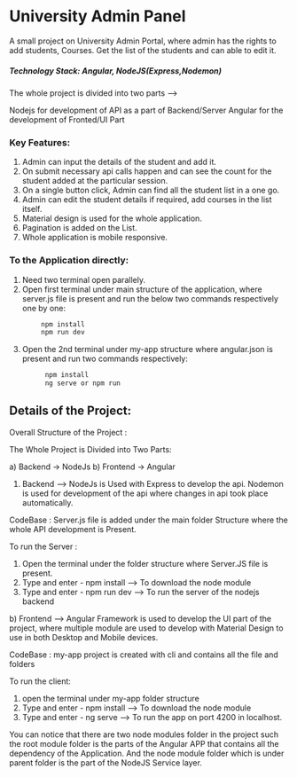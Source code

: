 # University Admin Panel
A small project on University Admin Portal, where admin has the rights to add students, Courses. Get the list of the students and can able to edit it. 

##### Technology Stack: Angular, NodeJS(Express,Nodemon)

The whole project is divided into two parts --> 

Nodejs for development of API as a part of Backend/Server 
Angular for the development of Fronted/UI Part

### Key Features:
1) Admin can input the details of the student and add it.
2) On submit necessary api calls happen and can see the count for the student added at the particular session.
3) On a single button click, Admin can find all the student list in a one go.
4) Admin can edit the student details if required, add courses in the list itself.
5) Material design is used for the whole application.
6) Pagination is added on the List.
7) Whole application is mobile responsive.


### To the Application directly:

1) Need two terminal open parallely.
2) Open first terminal under main structure of the application, where server.js file is present and run the below two commands respectively one by one:
```bash
        npm install
        npm run dev
```
3) Open the 2nd terminal under my-app structure where angular.json is present and run two commands respectively:
```bash
         npm install
         ng serve or npm run
```
## Details of the Project:

Overall Structure of the Project :

The Whole Project is Divided into Two Parts:

a) Backend -> NodeJs
b) Frontend -> Angular

1) Backend --> NodeJs is Used with Express to develop the api. Nodemon is used for development of the api where changes in api took place automatically.

CodeBase : Server.js file is added under the main folder Structure where the whole API development is Present.

To run the Server : 

1) Open the terminal under the folder structure where Server.JS file is present.
2) Type and enter - npm install --> To download the node module
3) Type and enter - npm run dev --> To run the server of the nodejs backend



b) Frontend --> Angular Framework is used to develop the UI part of the project, where multiple module are used to develop with Material Design to use in both Desktop and Mobile devices.

CodeBase : my-app project is created with cli and contains all the file and folders

To run the client:

1) open the terminal under my-app folder structure 
2) Type and enter - npm install --> To download the node module
3) Type and enter - ng serve --> To run the app on port 4200 in localhost.



You can notice that there are two node modules folder in the project such the root module folder is the parts of the Angular APP that contains all the dependency of the Application. And the node module folder which is under parent folder is the part of the NodeJS Service layer.





